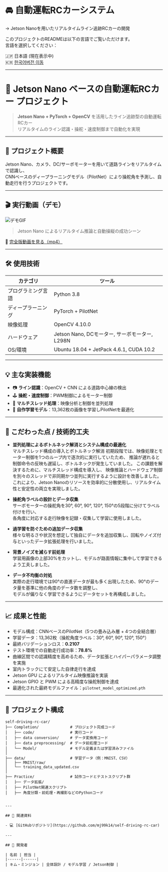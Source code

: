 
# 🚘 自動運転RCカーシステム
→ Jetson Nanoを用いたリアルタイムライン追跡RCカーの開発

このプロジェクトのREADMEは以下の言語でご覧いただけます。  
言語を選択してください：

🇯🇵 日本語 (現在表示中)  
🇰🇷 [한국어버전 이동](README_kr.md)

---

# 🚗 Jetson Nano ベースの自動運転RCカー プロジェクト

> **Jetson Nano + PyTorch + OpenCV** を活用したライン追跡型の自動運転RCカー  
> リアルタイムのライン認識・操舵・速度制御まで自動化を実現

---

## 🧠 プロジェクト概要

Jetson Nano、カメラ、DC/サーボモーターを用いて道路ラインをリアルタイムで認識し、  
CNNベースのディープラーニングモデル（PilotNet）により操舵角を予測し、自動走行を行うプロジェクトです。

---

## 🎬 実行動画（デモ）

![デモGIF](./jetson_rc_car_demo.gif)  
> Jetson Nano によるリアルタイム推論と自動操縦の成功シーン

🔗 [完全版動画を見る（mp4）](https://github.com/mj99k14/self-driving-rc-car/raw/main/video/jetson_autopilot_demo.mp4)

---

## 🛠 使用技術

| カテゴリ | ツール |
|----------|--------|
| プログラミング言語 | Python 3.8 |
| ディープラーニング | PyTorch + PilotNet |
| 映像処理 | OpenCV 4.10.0 |
| ハードウェア | Jetson Nano, DCモーター, サーボモーター, L298N |
| OS/環境 | Ubuntu 18.04 + JetPack 4.6.1, CUDA 10.2 |

---

## 💡 主な実装機能

- 📷 **ライン認識**：OpenCV + CNN による道路中心線の検出  
- 🕹 **操舵・速度制御**：PWM制御によるモーター制御  
- 🔀 **マルチスレッド処理**：映像分析と制御を並列処理  
- 🧠 **自作学習モデル**：13,362枚の画像を学習しPilotNetを最適化  

---

## 🔧 こだわった点 / 技術的工夫

- **並列処理によるボトルネック解消とシステム構成の最適化**  
  マルチスレッド構成の導入とボトルネック解消
  初期段階では、映像処理とモーター制御を1つのループ内で逐次的に実行していたため、
  推論が遅れると制御命令の反映も遅延し、ボトルネックが発生していました。
  この課題を解決するために、マルチスレッド構成を導入し、
  映像推論とハードウェア制御を別々のスレッドで非同期かつ並列に実行するように設計を改善しました。
  これにより、Jetson Nanoのリソースを効率的に分散使用し、リアルタイム性と安定性の両立を実現しました。

- **操舵角ラベルの設計とデータ収集**  
  サーボモーターの操舵角を30°, 60°, 90°, 120°, 150°の5段階に分けてラベル付けを行い、  
  各角度に対応する走行映像を記録・収集して学習に使用しました。  

- **過学習を防ぐための追加データ収集**  
  様々な明るさや状況を想定して独自にデータを追加収集し、回転やノイズ付与といったデータ拡張処理を行いました。

- **背景ノイズを減らす前処理**  
  学習用画像の上部30%をカットし、モデルが路面情報に集中して学習できるよう工夫しました。

- **データ不均衡の対処**  
  実際の走行環境では90°の直進データが最も多く出現したため、90°のデータ量を基準に他の角度のデータ数を調整し、  
  モデルが偏りなく学習できるようにデータセットを再構成しました。

---

## 📈 成果と性能

- モデル構成：CNNベースのPilotNet（5つの畳み込み層 + 4つの全結合層）
- 学習データ：13,362枚（操舵角度ラベル：30°, 60°, 90°, 120°, 150°）
- 最終バリデーションロス：**0.2107**
- テスト環境での自動走行成功率：**78.8%**
- 曲線区間での認識精度を高めるため、データ拡張とハイパーパラメータ調整を実施
- 室内トラックにて安定した自律走行を達成  
- Jetson GPU によるリアルタイム映像推論を実装  
- Jetson GPIO と PWM による高精度な操舵制御を達成
- 最適化された最終モデルファイル：`pilotnet_model_optimized.pth`

---

## 📂 プロジェクト構成

```
self-driving-rc-car/
├── Completion/              # プロジェクト完成コード
│   ├── code/                # 実行コード
│   ├── data conversion/     # データ変換用コード
│   ├── data preprocessing/  # データ前処理コード
│   └── Model/               # モデル定義または学習済みファイル
│
├── data/                    # 学習データ（例：MNIST、CSV）
│   ├── MNIST/raw/
│   └── training_data_updated.csv
│
├── Practice/                # 試作コードとテストスクリプト群
│   ├── データ拡張/
│   ├── PilotNet関連スクリプト
│   ├── 角度分類・前処理・再撮影などのPythonコード
```
```

---

## 📎 関連資料

- 💻 [GitHubリポジトリ](https://github.com/mj99k14/self-driving-rc-car)

---

## 🙋 開発者

| 名前 | 担当 |
|------|------|
| キム・ミンジョン | 全体設計 / モデル学習 / Jetson制御 |
